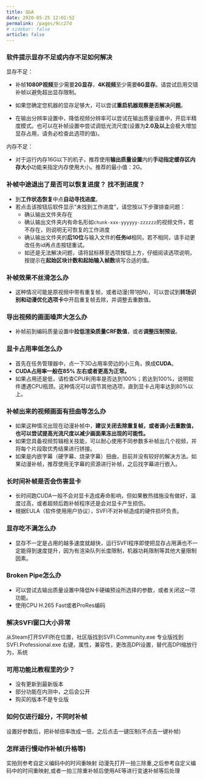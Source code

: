```yaml
---
title: Q&A
date: 2020-05-25 12:01:52
permalink: /pages/9cc27d
# sidebar: false
article: false
---
```


### 软件提示显存不足或内存不足如何解决

显存不足：

- 补帧**1080P视频**至少需要**2G显存**，**4K视频**至少需要**6G显存**。请尝试启用交错补帧以避免超出显存限制。

- 如果您确定您机器的显存足够大，可以尝试**重启机器观察是否解决问题**。

- 在输出分辨率设置中，降低视频分辨率可以尝试在输出质量设置中，开启半精度模式。也可以在补帧设置中尝试调低光流尺度(设置为**2.0及以上**会极大增加显存占用，请务必检查此选项的值)。

内存不足：

  - 对于运行内存16G以下的机子，推荐使用**输出质量设置**内的**手动指定缓存区内存大小**功能来指定内存使用大小。推荐的最小值：2G。

### 补帧中途退出了是否可以恢复进度？ 找不到进度？

- 到**工作状态恢复**中点**自动寻找进度**。
- 若点击该按钮后软件显示“未找到工作进度”，请您按以下步骤排查问题：
  - 确认输出文件夹存在
  - 确认输出文件夹内有命名形如`chunk-xxx-yyyyyy-zzzzzz`的视频文件，若不存在，则说明无可恢复的工作进度
  - 确认输出文件夹的**后10位**与输入文件的**任务id**相同，若不相同，请手动更改任务id再点击按钮重试。
  - 如还是无法解决问题，请将鼠标移至选项按钮上方，仔细阅读选项说明，按提示在**起始区块计数和起始输入帧数**填写合适的值。

### 补帧效果不丝滑怎么办

- 这种情况可能是原视频中带有重复帧，或者动漫(带1拍N)，可以尝试到**转场识别和动漫优化选项卡**中开启重复帧去除，并调整去重数值。

### 导出视频的画面噪声大怎么办

- 补帧前到编码质量设置中**拉低渲染质量CRF数值**，或者**调整压制预设**。

### 显卡占用率低怎么办

- 首先在任务管理器中，点一下3D占用率旁边的小三角，换成**CUDA**。
- **CUDA占用率一般在85% 左右或者更高为正常。**
- 如果占用还是低，请检查CPU利用率是否达到100%；若达到100%，说明软件遭遇CPU瓶颈。这种情况可以调节其他选项，直到显卡占用率达到80%以上。

### 补帧出来的视频画面有扭曲等怎么办

- 如果这种情况出现在动漫补帧中，**建议关闭去除重复帧，或者调小去重数值，也可以尝试提高光流尺度以减少画面果冻出现的可能性。**
- 如果您具备视频剪辑相关技能，可以耐心使用不同参数多补帧出几个视频，并将每个片段取优秀结果进行拼接。
- 如果是内嵌字幕（硬字幕、烧录字幕）扭曲，目前并没有较好的解决方法。如果动漫补帧，推荐使用无字幕的资源进行补帧，之后找字幕进行嵌入。

### 长时间补帧是否会伤害显卡

- 长时间跑CUDA一般不会对显卡造成寿命影响，但如果散热措施没有做好，温度过高，或者超频后跑补帧程序还是会对显卡产生损伤。
- 根据EULA（软件使用用户协议），SVFI不对补帧造成的硬件损坏负责。

### 显存吃不满怎么办

- 显存不一定是占用的越多速度就越快，运行SVFI程序即使把显存占用满也不一定能得到速度提升，因为有渲染队列长度限制，机器功耗限制等其他大量限制因素。

### Broken Pipe怎么办

- 可以尝试去输出质量设置中降低N卡硬编预设所选择的参数，或者关闭这一项功能。
- 使用CPU H.265 Fast或者ProRes编码

### 解决SVFI窗口大小异常

从Steam打开SVFI所在位置，社区版找到SVFI.Community.exe
专业版找到SVFI.Professional.exe
右键，属性，兼容性，更改高DPI设置，替代高DPI缩放行为，系统

### 可用功能比教程里的少？

- 没有更新到最新版本
- 部分功能在内测中，之后会公开
- 购买的版本不是专业版

### 如何仅进行超分，不同时补帧

   设置好参数后，把补帧倍率改成一倍，之后点击一键压制(不点击一键补帧)

### 怎样进行慢动作补帧(升格等)

实拍则参考自定义编码中的时间重映射
动漫先打开一拍三除重,之后参考自定义编码中的时间重映射,或者一拍三除重补帧后使用AE等进行变速补帧等后处理
